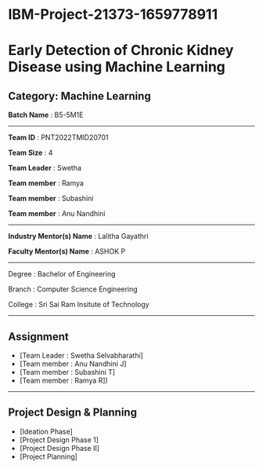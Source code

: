 
# IBM-Project-21373-1659778911


# Early Detection of Chronic Kidney Disease using Machine Learning
## Category: Machine Learning
**Batch Name** : B5-5M1E

------------------

**Team ID** : PNT2022TMID20701

**Team Size** : 4

**Team Leader** : Swetha

**Team member** : Ramya

**Team member** : Subashini

**Team member** : Anu Nandhini

------------------

**Industry Mentor(s) Name** : Lalitha Gayathri

**Faculty Mentor(s) Name** : ASHOK P

------------------

Degree : Bachelor of Engineering

Branch : Computer Science Engineering 

College : Sri Sai Ram Insitute of Technology

------------------
## Assignment
* [Team Leader : Swetha Selvabharathi]
* [Team member : Anu Nandhini J]
* [Team member : Subashini T]
* [Team member : Ramya R])

------------------
## Project Design & Planning
* [Ideation Phase]
* [Project Design Phase 1]
* [Project Design Phase II]
* [Project Planning]



